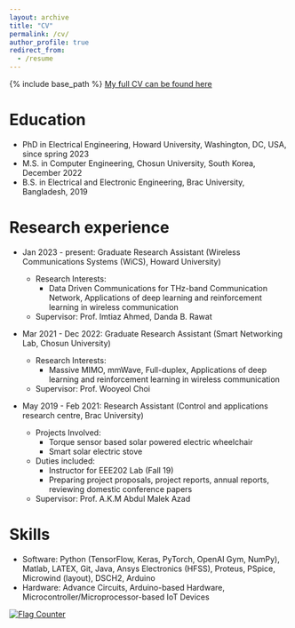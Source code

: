 ```yaml
---
layout: archive
title: "CV"
permalink: /cv/
author_profile: true
redirect_from:
  - /resume
---
```


{% include base_path %}
[My full CV can be found here](https://github.com/puloktarafder/puloktarafder.github.io/blob/master/files/Pulok_CV.pdf)

Education
======
* PhD in Electrical Engineering, Howard University, Washington, DC, USA, since spring 2023
* M.S. in Computer Engineering, Chosun University, South Korea, December 2022
* B.S. in Electrical and Electronic Engineering, Brac University, Bangladesh, 2019


Research experience
======
* Jan 2023 - present: Graduate Research Assistant (Wireless Communications Systems (WiCS), Howard University)
  * Research Interests:
    * Data Driven Communications for THz-band Communication Network, Applications of deep learning and reinforcement learning in wireless communication
  * Supervisor: Prof. Imtiaz Ahmed, Danda B. Rawat
* Mar 2021 - Dec 2022: Graduate Research Assistant (Smart Networking Lab, Chosun University)
  * Research Interests:
    * Massive MIMO, mmWave, Full-duplex, Applications of deep learning and reinforcement learning in wireless communication
  * Supervisor: Prof. Wooyeol Choi

* May 2019 - Feb 2021: Research Assistant (Control and applications research centre, Brac University)
  * Projects Involved: 
    * Torque sensor based solar powered electric wheelchair
    * Smart solar electric stove
  * Duties included: 
    * Instructor for EEE202 Lab (Fall 19)
    * Preparing project proposals, project reports, annual reports, reviewing domestic conference papers
  * Supervisor: Prof. A.K.M Abdul Malek Azad
  
Skills
======
* Software: Python (TensorFlow, Keras, PyTorch, OpenAI Gym, NumPy), Matlab, LATEX, Git, Java, Ansys Electronics (HFSS), Proteus, PSpice, Microwind (layout), DSCH2, Arduino
* Hardware: Advance Circuits, Arduino-based Hardware, Microcontroller/Microprocessor-based IoT Devices

<!-- * Skill 2
  * Sub-skill 2.1
  * Sub-skill 2.2
  * Sub-skill 2.3
* Skill 3 -->

<!-- Publications
======
  <ul>{% for post in site.publications %}
    {% include archive-single-cv.html %}
  {% endfor %}</ul>
  
Talks
======
  <ul>{% for post in site.talks %}
    {% include archive-single-talk-cv.html %}
  {% endfor %}</ul> -->
  
<!-- Teaching
======
  <ul>{% for post in site.teaching %}
    {% include archive-single-cv.html %}
  {% endfor %}</ul>
   -->
<!-- Service and leadership
======
* Currently signed in to 43 different slack teams -->

<a href="https://info.flagcounter.com/zBt5"><img src="https://s01.flagcounter.com/count2/zBt5/bg_FFFFFF/txt_000000/border_CCCCCC/columns_2/maxflags_10/viewers_0/labels_1/pageviews_1/flags_0/percent_0/" alt="Flag Counter" border="0"></a>
